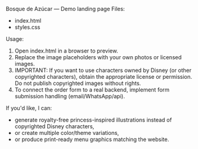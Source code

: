 Bosque de Azúcar — Demo landing page
Files:
- index.html
- styles.css

Usage:
1. Open index.html in a browser to preview.
2. Replace the image placeholders with your own photos or licensed images.
3. IMPORTANT: If you want to use characters owned by Disney (or other copyrighted characters),
   obtain the appropriate license or permission. Do not publish copyrighted images without rights.
4. To connect the order form to a real backend, implement form submission handling (email/WhatsApp/api).

If you'd like, I can:
- generate royalty-free princess-inspired illustrations instead of copyrighted Disney characters,
- or create multiple color/theme variations,
- or produce print-ready menu graphics matching the website.
